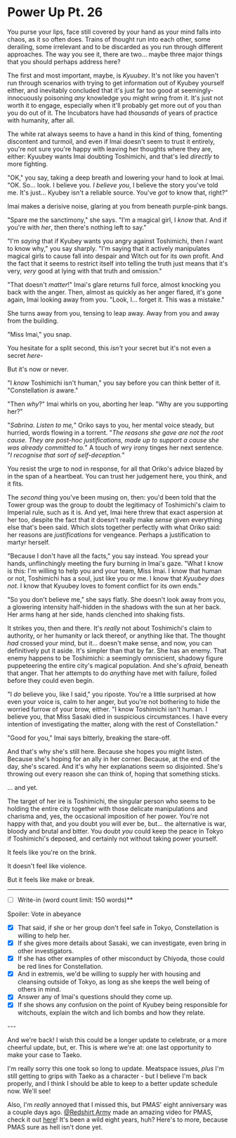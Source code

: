 # Power Up Pt. 26

You purse your lips, face still covered by your hand as your mind falls into chaos, as it so often does. Trains of thought run into each other, some derailing, some irrelevant and to be discarded as you run through different approaches. The way you see it, there are two... maybe three major things that you should perhaps address here?

The first and most important, maybe, is *Kyuubey*. It's not like you haven't run through scenarios with trying to get information out of Kyubey yourself either, and inevitably concluded that it's just far too good at seemingly-innocuously poisoning *any* knowledge you might wring from it. It's just not worth it to engage, especially when it'll probably get more out of you than you do out of it. The Incubators have had *thousands* of years of practice with humanity, after all.

The white rat always seems to have a hand in this kind of thing, fomenting discontent and turmoil, and even if Imai doesn't seem to trust it entirely, you're not sure you're happy with leaving her thoughts where they are, either: Kyuubey wants Imai doubting Toshimichi, and that's led *directly* to more fighting.

"OK," you say, taking a deep breath and lowering your hand to look at Imai. "OK. So... look. I believe you. *I believe you*, I believe the story you've told me. It's just... Kyubey isn't a reliable source. You've *got* to know that, right?"

Imai makes a derisive noise, glaring at you from beneath purple-pink bangs.

"Spare me the sanctimony," she says. "I'm a magical girl, I *know* that. And if you're with *her*, then there's nothing left to say."

"I'm *saying* that if Kyubey wants you angry against Toshimichi, then *I* want to know why," you say sharply. "I'm saying that it actively manipulates magical girls to cause fall into despair and Witch out for its own profit. And the fact that it seems to restrict itself into telling the truth just means that it's very, *very* good at lying with that truth and omission."

"That doesn't *matter*!" Imai's glare returns full force, almost knocking you back with the anger. Then, almost as quickly as her anger flared, it's gone again, Imai looking away from you. "Look, I... forget it. This was a mistake."

She turns away from you, tensing to leap away. Away from you and away from the building.

"Miss Imai," you snap.

You hesitate for a split second, this *isn't* your secret but it's not even a secret *here*-

But it's now or never.

"I *know* Toshimichi isn't human," you say before you can think better of it. "Constellation *is* aware."

"Then *why*?" Imai whirls on you, aborting her leap. "Why are you supporting her?"

"*Sabrina. Listen to me,*" Oriko says to you, her mental voice steady, but hurried, words flowing in a torrent. "*The reasons she gave are not the root cause. They are *post-hoc* justifications, made up to support a cause she was *already* committed to.*" A touch of wry irony tinges her next sentence. "*I recognise that sort of self-deception.*"

You resist the urge to nod in response, for all that Oriko's advice blazed by in the span of a heartbeat. You can trust her judgement here, you think, and it fits.

The *second* thing you've been musing on, then: you'd been told that the Tower group was the group to doubt the legitimacy of Toshimichi's claim to Imperial rule, such as it is. And yet, Imai here threw that exact aspersion at her too, despite the fact that it doesn't really make *sense* given everything else that's been said. Which slots together perfectly with what Oriko said: her reasons are *justifications* for vengeance. Perhaps a justification to martyr herself.

"Because I don't have all the facts," you say instead. You spread your hands, unflinchingly meeting the fury burning in Imai's gaze. "What I know is this: I'm willing to help you and your team, Miss Imai. I know that human or not, Toshimichi has a soul, just like you or me. I know that *Kyuubey does not*. I know that Kyuubey loves to foment conflict for its own ends."

"So you don't believe me," she says flatly. She doesn't look away from you, a glowering intensity half-hidden in the shadows with the sun at her back. Her arms hang at her side, hands clenched into shaking fists.

It strikes you, then and there. It's *really* not about Toshimichi's claim to authority, or her humanity or lack thereof, or anything like that. The thought *had* crossed your mind, but it... doesn't make sense, and now, you can definitively put it aside. It's simpler than that by far. She has an enemy. That enemy happens to be Toshimichi: a seemingly omniscient, shadowy figure puppeteering the entire city's magical population. And she's *afraid*, beneath that anger. That her attempts to do *anything* have met with failure, foiled before they could even begin.

"I *do* believe you, like I said," you riposte. You're a little surprised at how even your voice is, calm to her anger, but you're not bothering to hide the worried furrow of your brow, either. "I know Toshimichi isn't human. I believe you, that Miss Sasaki died in suspicious circumstances. I have every intention of investigating the matter, along with the rest of Constellation."

"Good for you," Imai says bitterly, breaking the stare-off.

And that's why she's still here. Because she hopes you might listen. Because she's hoping for an ally in her corner. Because, at the end of the day, she's scared. And it's why her explanations seem so disjointed. She's throwing out every reason she can think of, hoping that something sticks.

... and yet.

The target of her ire is Toshimichi, the singular person who seems to be holding the entire city together with those delicate manipulations and charisma and, yes, the occasional imposition of her power. You're not happy with that, and you doubt you will ever be, but... the alternative is war, bloody and brutal and bitter. You doubt *you* could keep the peace in Tokyo if Toshimichi's deposed, and certainly not without taking power yourself.

It feels like you're on the brink.

It doesn't feel like violence.

But it feels like make or break.

---

- [ ] Write-in (word count limit: 150 words)**

Spoiler: Vote in abeyance

- [x] That said, if she or her group don't feel safe in Tokyo, Constellation is willing to help her.
- [x] If she gives more details about Sasaki, we can investigate, even bring in other investigators.
- [x] If she has other examples of other misconduct by Chiyoda, those could be red lines for Constellation.
- [x] And in extremis, we'd be willing to supply her with housing and cleansing outside of Tokyo, as long as she keeps the well being of others in mind.
- [x] Answer any of Imai's questions should they come up.
- [x] If she shows any confusion on the point of Kyubey being responsible for witchouts, explain the witch and lich bombs and how they relate.

---​

And we're back! I wish this could be a longer update to celebrate, or a more cheerful update, but, er. This is where we're at: one last opportunity to make your case to Taeko.

I'm really sorry this one took so long to update. Meatspace issues, *plus* I'm still getting to grips with Taeko as a character - but I believe I'm back properly, and I think I should be able to keep to a better update schedule now. We'll see!

Also, I'm *really* annoyed that I missed this, but PMAS' eight anniversary was a couple days ago. [@Redshirt Army](https://forums.sufficientvelocity.com/members/6715/) made an amazing video for PMAS, check it out [here](https://forums.sufficientvelocity.com/threads/puella-magi-adfligo-systema.2538/page-7223#post-24034344)! It's been a wild eight years, huh? Here's to more, because PMAS sure as hell isn't done yet.

